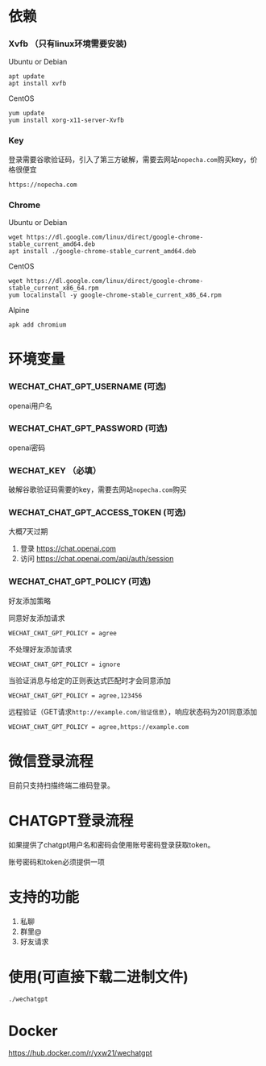 
# 依赖
### Xvfb （只有linux环境需要安装)

Ubuntu or Debian
```
apt update
apt install xvfb
```
CentOS
```
yum update
yum install xorg-x11-server-Xvfb
```
### Key
登录需要谷歌验证码，引入了第三方破解，需要去网站`nopecha.com`购买key，价格很便宜

```
https://nopecha.com
```
### Chrome

Ubuntu or Debian
```
wget https://dl.google.com/linux/direct/google-chrome-stable_current_amd64.deb
apt install ./google-chrome-stable_current_amd64.deb
```
CentOS
```
wget https://dl.google.com/linux/direct/google-chrome-stable_current_x86_64.rpm
yum localinstall -y google-chrome-stable_current_x86_64.rpm
```
Alpine
```
apk add chromium
```


# 环境变量

### WECHAT_CHAT_GPT_USERNAME (可选)
openai用户名
### WECHAT_CHAT_GPT_PASSWORD (可选)
openai密码
### WECHAT_KEY （必填）
破解谷歌验证码需要的key，需要去网站`nopecha.com`购买
### WECHAT_CHAT_GPT_ACCESS_TOKEN (可选)
大概7天过期
1. 登录 https://chat.openai.com
2. 访问 https://chat.openai.com/api/auth/session
### WECHAT_CHAT_GPT_POLICY (可选)
好友添加策略

同意好友添加请求
```
WECHAT_CHAT_GPT_POLICY = agree
```
不处理好友添加请求
```
WECHAT_CHAT_GPT_POLICY = ignore
```
当验证消息与给定的正则表达式匹配时才会同意添加
```
WECHAT_CHAT_GPT_POLICY = agree,123456
```
远程验证（GET请求`http://example.com/验证信息`），响应状态码为201同意添加
```
WECHAT_CHAT_GPT_POLICY = agree,https://example.com
```
# 微信登录流程
目前只支持扫描终端二维码登录。

# CHATGPT登录流程
如果提供了chatgpt用户名和密码会使用账号密码登录获取token。

账号密码和token必须提供一项
# 支持的功能
1. 私聊
2. 群里@
3. 好友请求
# 使用(可直接下载二进制文件)
```
./wechatgpt
```
# Docker
https://hub.docker.com/r/yxw21/wechatgpt
